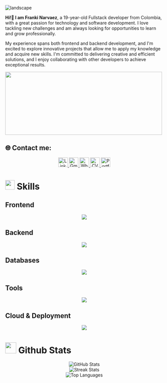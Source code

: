 ![landscape](https://art.pixilart.com/sr26f3b8a3d27aws3.gif)

**Hi!👋 I am Franki Narvaez**, a 19-year-old Fullstack developer from Colombia, with a great passion for technology and software development. I love tackling new challenges and am always looking for opportunities to learn and grow professionally.

My experience spans both frontend and backend development, and I'm excited to explore innovative projects that allow me to apply my knowledge and acquire new skills. I'm committed to delivering creative and efficient solutions, and I enjoy collaborating with other developers to achieve exceptional results.

<div style="display: flex;" align="center">
  <img style="display: inline-block; width: 500px; height: 200px;" src="https://i.pinimg.com/originals/5b/10/8f/5b108fae049634eb1f2e78789b9b6ad2.gif">
</div>

## 🌐 Contact me:
<p align="center">
  <a href="https://linkedin.com/in/franki-jhan-carlos-narvaez-munoz-a04bb0319" target="_blank">
    <img src="https://img.shields.io/badge/LinkedIn-%230077B5.svg?logo=linkedin&logoColor=white" alt="LinkedIn" height="30"/>
  </a>
  <a href="mailto:frannki03@gmail.com" target="_blank">
    <img src="https://img.shields.io/badge/Gmail-D14836?logo=Gmail&logoColor=white" alt="Gmail" height="30"/>
  </a>
  <a href="https://wa.me/573225350892" target="_blank">
    <img src="https://img.shields.io/badge/WhatsApp-25D366?logo=Whatsapp&logoColor=white" alt="WhatsApp" height="30"/>
  </a>
  <a href="https://heyzine.com/flip-book/6f0b80c403.html" target="_blank">
    <img src="https://img.shields.io/badge/CV-%230077B5.svg?logo=CV&logoColor=white" alt="CV" height="30"/>
  </a>
  <a href="https://jhancarlos.me" target="_blank">
    <img src="https://img.shields.io/badge/Portfolio-%230077B5.svg?logo=Portfolio&logoColor=white" alt="Portfolio" height="30"/>
  </a>
</p>

# <img src="https://media2.giphy.com/media/QssGEmpkyEOhBCb7e1/giphy.gif?cid=ecf05e47a0n3gi1bfqntqmob8g9aid1oyj2wr3ds3mg700bl&rid=giphy.gif" width ="30"><b> Skills</b>

## Frontend
<p align="center">
  <a href="https://skillicons.dev">
    <img src="https://skillicons.dev/icons?i=js,html,css,ts,react,nextjs,tailwind,figma,vite" />
  </a>
</p>

## Backend
<p align="center">
  <a href="https://skillicons.dev">
    <img src="https://skillicons.dev/icons?i=cpp,c,cs,nodejs,nestjs,express,java" />
  </a>
</p>

## Databases
<p align="center">
  <a href="https://skillicons.dev">
    <img src="https://skillicons.dev/icons?i=postgres,mysql,sqlite,supabase" />
  </a>
</p>

## Tools
<p align="center">
  <a href="https://skillicons.dev">
    <img src="https://skillicons.dev/icons?i=github,git,docker,postman,linux,bash,bun,rider,idea,vim,neovim" />
  </a>
</p>

## Cloud & Deployment
<p align="center">
  <a href="https://skillicons.dev">
    <img src="https://skillicons.dev/icons?i=aws,netlify,vercel" />
  </a>
</p>

# <img src="https://media.giphy.com/media/iY8CRBdQXODJSCERIr/giphy.gif" width="35"><b> Github Stats </b>
<p align="center">
  <img src="https://github-readme-stats.vercel.app/api?username=FrankiNarvaez&theme=dracula&hide_border=false&include_all_commits=false&count_private=false" alt="GitHub Stats" /><br/>
  <img src="https://github-readme-streak-stats.herokuapp.com/?user=FrankiNarvaez&theme=dracula&hide_border=false" alt="Streak Stats" /><br/>
  <img src="https://github-readme-stats.vercel.app/api/top-langs/?username=FrankiNarvaez&theme=dracula&hide_border=false&include_all_commits=false&count_private=false&layout=compact" alt="Top Languages" />
</p>


<!-- Proudly created with GPRM ( https://gprm.itsvg.in ) -->
